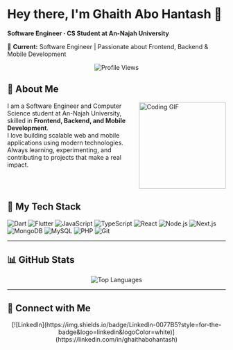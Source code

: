 # Hey there, I'm Ghaith Abo Hantash 👋

**Software Engineer · CS Student at An-Najah University**

💼 **Current:** Software Engineer | Passionate about Frontend, Backend & Mobile Development

<p align="center">
  <img src="https://komarev.com/ghpvc/?username=ghaithabohantash&style=for-the-badge" alt="Profile Views"/>
</p>

## 🚀 About Me

<img align="right" src="https://c.tenor.com/_DOBjnGspYAAAAAM/code-coding.gif" width="200" alt="Coding GIF"/>

I am a Software Engineer and Computer Science student at An-Najah University, skilled in **Frontend, Backend, and Mobile Development**.  
I love building scalable web and mobile applications using modern technologies.  
Always learning, experimenting, and contributing to projects that make a real impact.

<br clear="right"/>

## 🔧 My Tech Stack

![Dart](https://img.shields.io/badge/Dart-0175C2?logo=dart&logoColor=white)
![Flutter](https://img.shields.io/badge/Flutter-02569B?logo=flutter&logoColor=white)
![JavaScript](https://img.shields.io/badge/JavaScript-F7DF1E?logo=javascript&logoColor=black)
![TypeScript](https://img.shields.io/badge/TypeScript-3178C6?logo=typescript&logoColor=white)
![React](https://img.shields.io/badge/React-61DAFB?logo=react&logoColor=black)
![Node.js](https://img.shields.io/badge/Node.js-339933?logo=node.js&logoColor=white)
![Next.js](https://img.shields.io/badge/Next.js-black?logo=next.js&logoColor=white)
![MongoDB](https://img.shields.io/badge/MongoDB-47A248?logo=mongodb&logoColor=white)
![MySQL](https://img.shields.io/badge/MySQL-4479A1?logo=mysql&logoColor=fff)
![PHP](https://img.shields.io/badge/PHP-777BB4?logo=php&logoColor=white)
![Git](https://img.shields.io/badge/Git-F05032?logo=git&logoColor=white)

---

## 📊 GitHub Stats

<div align="center">
  <img src="https://github-readme-stats.vercel.app/api/top-langs/?username=ghaithabohantash&layout=compact&theme=dark" alt="Top Languages"/>
</div>

---

## 🔗 Connect with Me

<div align="center">
[![LinkedIn](https://img.shields.io/badge/LinkedIn-0077B5?style=for-the-badge&logo=linkedin&logoColor=white)](https://linkedin.com/in/ghaithabohantash)
</div>
